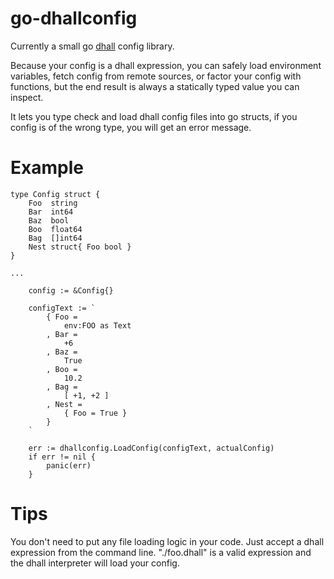 # go-dhallconfig

Currently a small go [dhall](https://github.com/dhall-lang/dhall-lang) config library.

Because your config is a dhall expression, you can safely load environment variables, fetch
config from remote sources, or factor your config with functions, but the end result is always
a statically typed value you can inspect.

It lets you type check and load dhall config files into go structs, if you config is of the wrong type, you
will get an error message.

# Example

```
type Config struct {
	Foo  string
	Bar  int64
	Baz  bool
	Boo  float64
	Bag  []int64
	Nest struct{ Foo bool }
}

...

	config := &Config{}

    configText := `
        { Foo =
            env:FOO as Text
        , Bar =
            +6
        , Baz =
            True
        , Boo =
            10.2
        , Bag =
            [ +1, +2 ]
        , Nest =
            { Foo = True }
        }
    `

	err := dhallconfig.LoadConfig(configText, actualConfig)
	if err != nil {
		panic(err)
	}
```

# Tips

You don't need to put any file loading logic in your code. Just accept a dhall expression from the command line.
"./foo.dhall" is a valid expression and the dhall interpreter will load your config.
